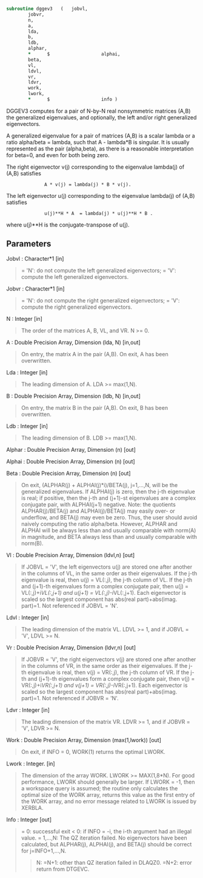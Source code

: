 ```fortran
subroutine dggev3	(	jobvl,
		jobvr,
		n,
		a,
		lda,
		b,
		ldb,
		alphar,
		*      $                   alphai,
		beta,
		vl,
		ldvl,
		vr,
		ldvr,
		work,
		lwork,
		*      $                   info )
```

 DGGEV3 computes for a pair of N-by-N real nonsymmetric matrices (A,B)
 the generalized eigenvalues, and optionally, the left and/or right
 generalized eigenvectors.

 A generalized eigenvalue for a pair of matrices (A,B) is a scalar
 lambda or a ratio alpha/beta = lambda, such that A - lambda*B is
 singular. It is usually represented as the pair (alpha,beta), as
 there is a reasonable interpretation for beta=0, and even for both
 being zero.

 The right eigenvector v(j) corresponding to the eigenvalue lambda(j)
 of (A,B) satisfies

                  A * v(j) = lambda(j) * B * v(j).

 The left eigenvector u(j) corresponding to the eigenvalue lambda(j)
 of (A,B) satisfies

                  u(j)**H * A  = lambda(j) * u(j)**H * B .

 where u(j)**H is the conjugate-transpose of u(j).


## Parameters
Jobvl : Character*1 [in]
> = 'N':  do not compute the left generalized eigenvectors;
> = 'V':  compute the left generalized eigenvectors.

Jobvr : Character*1 [in]
> = 'N':  do not compute the right generalized eigenvectors;
> = 'V':  compute the right generalized eigenvectors.

N : Integer [in]
> The order of the matrices A, B, VL, and VR.  N >= 0.

A : Double Precision Array, Dimension (lda, N) [in,out]
> On entry, the matrix A in the pair (A,B).
> On exit, A has been overwritten.

Lda : Integer [in]
> The leading dimension of A.  LDA >= max(1,N).

B : Double Precision Array, Dimension (ldb, N) [in,out]
> On entry, the matrix B in the pair (A,B).
> On exit, B has been overwritten.

Ldb : Integer [in]
> The leading dimension of B.  LDB >= max(1,N).

Alphar : Double Precision Array, Dimension (n) [out]

Alphai : Double Precision Array, Dimension (n) [out]

Beta : Double Precision Array, Dimension (n) [out]
> On exit, (ALPHAR(j) + ALPHAI(j)*i)/BETA(j), j=1,...,N, will
> be the generalized eigenvalues.  If ALPHAI(j) is zero, then
> the j-th eigenvalue is real; if positive, then the j-th and
> (j+1)-st eigenvalues are a complex conjugate pair, with
> ALPHAI(j+1) negative.
> Note: the quotients ALPHAR(j)/BETA(j) and ALPHAI(j)/BETA(j)
> may easily over- or underflow, and BETA(j) may even be zero.
> Thus, the user should avoid naively computing the ratio
> alpha/beta.  However, ALPHAR and ALPHAI will be always less
> than and usually comparable with norm(A) in magnitude, and
> BETA always less than and usually comparable with norm(B).

Vl : Double Precision Array, Dimension (ldvl,n) [out]
> If JOBVL = 'V', the left eigenvectors u(j) are stored one
> after another in the columns of VL, in the same order as
> their eigenvalues. If the j-th eigenvalue is real, then
> u(j) = VL(:,j), the j-th column of VL. If the j-th and
> (j+1)-th eigenvalues form a complex conjugate pair, then
> u(j) = VL(:,j)+i*VL(:,j+1) and u(j+1) = VL(:,j)-i*VL(:,j+1).
> Each eigenvector is scaled so the largest component has
> abs(real part)+abs(imag. part)=1.
> Not referenced if JOBVL = 'N'.

Ldvl : Integer [in]
> The leading dimension of the matrix VL. LDVL >= 1, and
> if JOBVL = 'V', LDVL >= N.

Vr : Double Precision Array, Dimension (ldvr,n) [out]
> If JOBVR = 'V', the right eigenvectors v(j) are stored one
> after another in the columns of VR, in the same order as
> their eigenvalues. If the j-th eigenvalue is real, then
> v(j) = VR(:,j), the j-th column of VR. If the j-th and
> (j+1)-th eigenvalues form a complex conjugate pair, then
> v(j) = VR(:,j)+i*VR(:,j+1) and v(j+1) = VR(:,j)-i*VR(:,j+1).
> Each eigenvector is scaled so the largest component has
> abs(real part)+abs(imag. part)=1.
> Not referenced if JOBVR = 'N'.

Ldvr : Integer [in]
> The leading dimension of the matrix VR. LDVR >= 1, and
> if JOBVR = 'V', LDVR >= N.

Work : Double Precision Array, Dimension (max(1,lwork)) [out]
> On exit, if INFO = 0, WORK(1) returns the optimal LWORK.

Lwork : Integer. [in]
> The dimension of the array WORK. LWORK >= MAX(1,8*N).
> For good performance, LWORK should generally be larger.
> If LWORK = -1, then a workspace query is assumed; the routine
> only calculates the optimal size of the WORK array, returns
> this value as the first entry of the WORK array, and no error
> message related to LWORK is issued by XERBLA.

Info : Integer [out]
> = 0:  successful exit
> < 0:  if INFO = -i, the i-th argument had an illegal value.
> = 1,...,N:
> The QZ iteration failed.  No eigenvectors have been
> calculated, but ALPHAR(j), ALPHAI(j), and BETA(j)
> should be correct for j=INFO+1,...,N.
> > N:  =N+1: other than QZ iteration failed in DLAQZ0.
> =N+2: error return from DTGEVC.

